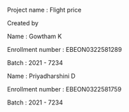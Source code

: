 Project name : Flight price 

Created by 

Name : Gowtham K

Enrollment number : EBEON0322581289

Batch : 2021 - 7234

 
 Name : Priyadharshini D

Enrollment number : EBEON0322581759

Batch : 2021 - 7234

